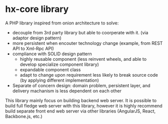 # hx-core library

A PHP library inspired from onion architecture to solve:
- decouple from 3rd party library but able to coorperate with it. (via adaptor design pattern)
- more persistent when encouter technology change (example, from REST API to Xml-Rpc API)
- compliance with SOLID design pattern
  - highly reusable component (less reinvent wheels, and able to develop specialize component library)
  - expandable component class
  - adapt to change upon requirement less likely to break source code (by applying different implementation)
- Separate of concern design: domain problem, persistent layer, and delivery machanism is less dependent on each other

This library mainly focus on building backend web server. 
It is possible to build full fledge web server with this library, however it is highly recommend build separate front end web server via other libraries (AngularJS, React, Backbone.js, etc.)
